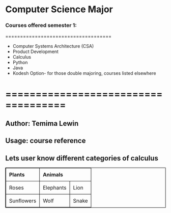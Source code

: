 # Computer Science Major
### Courses offered semester 1:
====================================
* Computer Systems Architecture (CSA)
* Product Development
* Calculus
* Python
* Java
* Kodesh Option- for those double majoring, courses listed elsewhere
# ====================================
## Author: Temima Lewin
## Usage: course reference

## Lets user know different categories of calculus 

<!DOCTYPE html>
<html lang="en">
<head>
    <meta charset="UTF-8">
    <meta name="viewport" content="width=device-width, initial-scale=1.0">
    <style>
        table {
            width: 100%;
            border-collapse: collapse;
        }
        table, th, td {
            border: 1px solid black;
        }
        th, td {
            padding: 10px;
            text-align: left;
        }
    </style>
    <title>Living Things</title>
</head>
<body>
    <table>
        <tr>
            <th>Plants</th>
            <th colspan="2">Animals</th>
        </tr>
        <tr>
            <td>Roses</td>
            <td>Elephants</td>
            <td>Lion</td>
        </tr>
        <tr>
            <td>Sunflowers</td>
            <td>Wolf</td>
            <td>Snake</td>
        </tr>
    </table>
</body>
</html>

